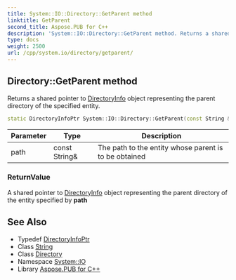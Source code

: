 ```yaml
---
title: System::IO::Directory::GetParent method
linktitle: GetParent
second_title: Aspose.PUB for C++
description: 'System::IO::Directory::GetParent method. Returns a shared pointer to DirectoryInfo object representing the parent directory of the specified entity in C++.'
type: docs
weight: 2500
url: /cpp/system.io/directory/getparent/
---
```

## Directory::GetParent method


Returns a shared pointer to [DirectoryInfo](../../directoryinfo/) object representing the parent directory of the specified entity.

```cpp
static DirectoryInfoPtr System::IO::Directory::GetParent(const String &path)
```


| Parameter | Type | Description |
| --- | --- | --- |
| path | const String\& | The path to the entity whose parent is to be obtained |

### ReturnValue

A shared pointer to [DirectoryInfo](../../directoryinfo/) object representing the parent directory of the entity specified by **path**

## See Also

* Typedef [DirectoryInfoPtr](../../../system/directoryinfoptr/)
* Class [String](../../../system/string/)
* Class [Directory](../)
* Namespace [System::IO](../../)
* Library [Aspose.PUB for C++](../../../)
